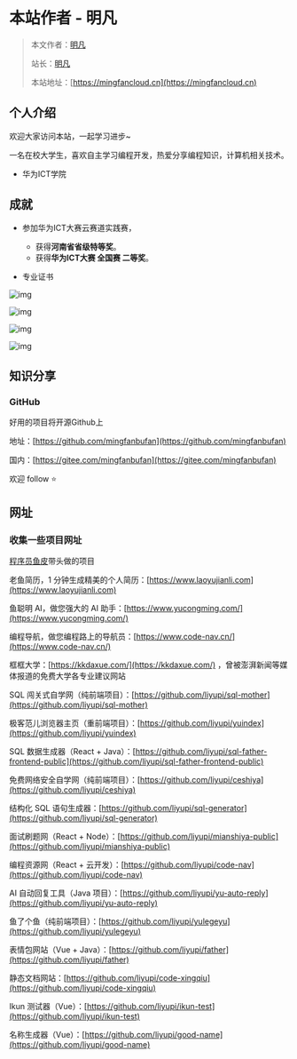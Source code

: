 # 本站作者 - 明凡

> 本文作者：[明凡]()
>
> 站长：[明凡]()
>
> 本站地址：[https://mingfancloud.cn](https://mingfancloud.cn)

## 个人介绍

欢迎大家访问本站，一起学习进步~

一名在校大学生，喜欢自主学习编程开发，热爱分享编程知识，计算机相关技术。

- 华为ICT学院


## 成就

- 参加华为ICT大赛云赛道实践赛，
  - 获得**河南省省级特等奖**。
  - 获得**华为ICT大赛 全国赛 二等奖**。

- 专业证书

![img](https://mingfanweb-img.obs.cn-north-4.myhuaweicloud.com/author/CloudComputing.png)  

![img](https://mingfanweb-img.obs.cn-north-4.myhuaweicloud.com/author/Openeuler.png)

![img](https://mingfanweb-img.obs.cn-north-4.myhuaweicloud.com/author/opengauss-HCIA.png)

![img](https://mingfanweb-img.obs.cn-north-4.myhuaweicloud.com/author/harmonyOS.jpg)

## 知识分享


### GitHub

好用的项目将开源Github上

地址：[https://github.com/mingfanbufan](https://github.com/mingfanbufan) 

国内：[https://gitee.com/mingfanbufan](https://gitee.com/mingfanbufan)

欢迎 follow ⭐️





## 网址

### 收集一些项目网址
 [程序员鱼皮]()带头做的项目

老鱼简历，1 分钟生成精美的个人简历：[https://www.laoyujianli.com](https://www.laoyujianli.com)

鱼聪明 AI，做您强大的 AI 助手：[https://www.yucongming.com/](https://www.yucongming.com/)

编程导航，做您编程路上的导航员：[https://www.code-nav.cn/](https://www.code-nav.cn/)

框框大学：[https://kkdaxue.com/](https://kkdaxue.com/) ，曾被澎湃新闻等媒体报道的免费大学各专业建议网站

SQL 闯关式自学网（纯前端项目）：[https://github.com/liyupi/sql-mother](https://github.com/liyupi/sql-mother)

极客范儿浏览器主页（重前端项目）：[https://github.com/liyupi/yuindex](https://github.com/liyupi/yuindex)

SQL 数据生成器（React + Java）：[https://github.com/liyupi/sql-father-frontend-public](https://github.com/liyupi/sql-father-frontend-public)

免费网络安全自学网（纯前端项目）：[https://github.com/liyupi/ceshiya](https://github.com/liyupi/ceshiya)

结构化 SQL 语句生成器：[https://github.com/liyupi/sql-generator](https://github.com/liyupi/sql-generator)

面试刷题网（React + Node）：[https://github.com/liyupi/mianshiya-public](https://github.com/liyupi/mianshiya-public)

编程资源网（React + 云开发）：[https://github.com/liyupi/code-nav](https://github.com/liyupi/code-nav)

AI 自动回复工具（Java 项目）：[https://github.com/liyupi/yu-auto-reply](https://github.com/liyupi/yu-auto-reply)

鱼了个鱼（纯前端项目）：[https://github.com/liyupi/yulegeyu](https://github.com/liyupi/yulegeyu)

表情包网站（Vue + Java）：[https://github.com/liyupi/father](https://github.com/liyupi/father)

静态文档网站：[https://github.com/liyupi/code-xingqiu](https://github.com/liyupi/code-xingqiu)

Ikun 测试器（Vue）：[https://github.com/liyupi/ikun-test](https://github.com/liyupi/ikun-test)

名称生成器（Vue）：[https://github.com/liyupi/good-name](https://github.com/liyupi/good-name)


